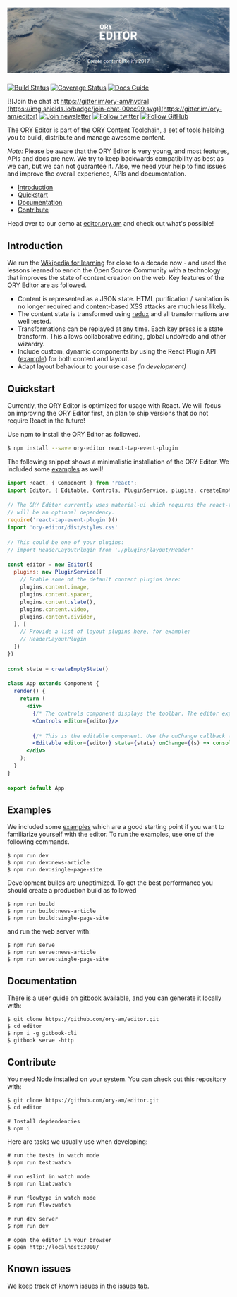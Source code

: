 # ![ORY Editor](docs/images/header.png)

[![Build Status](https://travis-ci.org/ory-am/editor.svg)](https://travis-ci.org/ory-am/editor)
[![Coverage Status](https://coveralls.io/repos/github/ory-am/editor/badge.svg?branch=master)](https://coveralls.io/github/ory-am/editor?branch=master)
[![Docs Guide](https://img.shields.io/badge/docs-guide-blue.svg)](https://ory-am.gitbooks.io/ory-editor/content/)

[![Join the chat at https://gitter.im/ory-am/hydra](https://img.shields.io/badge/join-chat-00cc99.svg)](https://gitter.im/ory-am/editor)
[![Join newsletter](https://img.shields.io/badge/join-newsletter-00cc99.svg)](http://eepurl.com/bKT3N9)
[![Follow twitter](https://img.shields.io/badge/follow-twitter-00cc99.svg)](https://twitter.com/_aeneasr)
[![Follow GitHub](https://img.shields.io/badge/follow-github-00cc99.svg)](https://github.com/arekkas)
 
The ORY Editor is part of the ORY Content Toolchain, a set of tools helping you to build, distribute and manage awesome content.

*Note:* Please be aware that the ORY Editor is very young, and most features, APIs and docs are new. We try to keep
backwards compatibility as best as we can, but we can not guarantee it. Also, we need your help to find issues and improve
the overall experience, APIs and documentation.

<!-- START doctoc generated TOC please keep comment here to allow auto update -->
<!-- DON'T EDIT THIS SECTION, INSTEAD RE-RUN doctoc TO UPDATE -->

- [Introduction](#introduction)
- [Quickstart](#quickstart)
- [Documentation](#documentation)
- [Contribute](#contribute)

<!-- END doctoc generated TOC please keep comment here to allow auto update -->

Head over to our demo at [editor.ory.am](http://editor.ory.am/) and check out what's possible!

## Introduction

We run the [Wikipedia for learning](https://de.serlo.org) for close to a decade now - and used
the lessons learned to enrich the Open Source Community with a technology that improves
the state of content creation on the web. Key features of the ORY Editor are as followed.

* Content is represented as a JSON state. HTML purification / sanitation is no longer required and content-based XSS attacks are much less likely.
* The content state is transformed using [redux](https://github.com/reactjs/redux) and all transformations are well tested.
* Transformations can be replayed at any time. Each key press is a state transform. This allows collaborative editing, global undo/redo and other wizardry.
* Include custom, dynamic components by using the React Plugin API ([example](examples/single-page-site/src/plugins/parallax)) for both content and layout.
* Adapt layout behaviour to your use case *(in development)*

## Quickstart

Currently, the ORY Editor is optimized for usage with React. We will focus on improving the ORY Editor first, an
plan to ship versions that do not require React in the future!

Use npm to install the ORY Editor as followed.

```sh
$ npm install --save ory-editor react-tap-event-plugin
```

The following snippet shows a minimalistic installation of the ORY Editor. We included some [examples](examples/) as well!

```jsx
import React, { Component } from 'react';
import Editor, { Editable, Controls, PluginService, plugins, createEmptyState } from 'ory-editor'

// The ORY Editor currently uses material-ui which requires the react-tap-event-plugin. In the future, material-ui
// will be an optional dependency.
require('react-tap-event-plugin')()
import 'ory-editor/dist/styles.css'

// This could be one of your plugins:
// import HeaderLayoutPlugin from './plugins/layout/Header'

const editor = new Editor({
  plugins: new PluginService([
    // Enable some of the default content plugins here:
    plugins.content.image,
    plugins.content.spacer,
    plugins.content.slate(),
    plugins.content.video,
    plugins.content.divider,
  ], [
    // Provide a list of layout plugins here, for example:
    // HeaderLayoutPlugin
  ])
})

const state = createEmptyState()

class App extends Component {
  render() {
    return (
      <div>
        {/* The controls component displays the toolbar. The editor exposes an API allowing you to build your own! */}
        <Controls editor={editor}/>
        
        {/* This is the editable component. Use the onChange callback to receive all updates */}
        <Editable editor={editor} state={state} onChange={(s) => console.log(s)}/>
      </div>
    );
  }
}

export default App
```

## Examples

We included some [examples](examples/) which are a good starting point if you want to familiarize yourself with the editor.
To run the examples, use one of the following commands.

```
$ npm run dev
$ npm run dev:news-article
$ npm run dev:single-page-site
```

Development builds are unoptimized. To get the best performance you should create a production build as followed

```
$ npm run build
$ npm run build:news-article
$ npm run build:single-page-site
```

and run the web server with:

```
$ npm run serve
$ npm run serve:news-article
$ npm run serve:single-page-site
```

## Documentation

There is a user guide on [gitbook](https://ory-am.gitbooks.io/ory-editor/content/) available, and you can generate it locally with:

```
$ git clone https://github.com/ory-am/editor.git
$ cd editor
$ npm i -g gitbook-cli
$ gitbook serve -http
```

## Contribute

You need [Node](https://nodejs.org) installed on your system. You can check out this repository with:

```
$ git clone https://github.com/ory-am/editor.git
$ cd editor

# Install depdendencies
$ npm i
```

Here are tasks we usually use when developing:

```
# run the tests in watch mode
$ npm run test:watch 

# run eslint in watch mode
$ npm run lint:watch

# run flowtype in watch mode
$ npm run flow:watch

# run dev server
$ npm run dev

# open the editor in your browser
$ open http://localhost:3000/
```

## Known issues

We keep track of known issues in the [issues tab](https://github.com/ory-am/editor/issues?q=is%3Aopen+is%3Aissue+label%3Abug).
